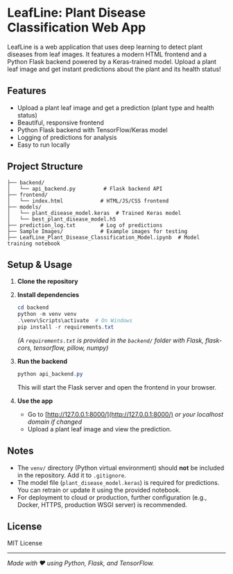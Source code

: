 # LeafLine: Plant Disease Classification Web App

LeafLine is a web application that uses deep learning to detect plant diseases from leaf images. It features a modern HTML frontend and a Python Flask backend powered by a Keras-trained model. Upload a plant leaf image and get instant predictions about the plant and its health status!

## Features
- Upload a plant leaf image and get a prediction (plant type and health status)
- Beautiful, responsive frontend
- Python Flask backend with TensorFlow/Keras model
- Logging of predictions for analysis
- Easy to run locally

## Project Structure
```
├── backend/
│   └── api_backend.py         # Flask backend API
├── frontend/
│   └── index.html            # HTML/JS/CSS frontend
├── models/
│   └── plant_disease_model.keras  # Trained Keras model
│   └── best_plant_disease_model.h5
├── prediction_log.txt        # Log of predictions
├── Sample Images/            # Example images for testing
├── LeafLine_Plant_Disease_Classification_Model.ipynb  # Model training notebook
```

## Setup & Usage

1. **Clone the repository**

2. **Install dependencies**
   ```powershell
   cd backend
   python -m venv venv
   .\venv\Scripts\activate  # On Windows
   pip install -r requirements.txt
   ```
   *(A `requirements.txt` is provided in the `backend/` folder with Flask, flask-cors, tensorflow, pillow, numpy)*

3. **Run the backend**
   ```powershell
   python api_backend.py
   ```
   This will start the Flask server and open the frontend in your browser.

4. **Use the app**
   - Go to [http://127.0.0.1:8000/](http://127.0.0.1:8000/) *or your localhost domain if changed*
   - Upload a plant leaf image and view the prediction.

## Notes
- The `venv/` directory (Python virtual environment) should **not** be included in the repository. Add it to `.gitignore`.
- The model file (`plant_disease_model.keras`) is required for predictions. You can retrain or update it using the provided notebook.
- For deployment to cloud or production, further configuration (e.g., Docker, HTTPS, production WSGI server) is recommended.

## License
MIT License

---

*Made with ❤️ using Python, Flask, and TensorFlow.*
